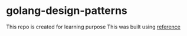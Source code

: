 # golang-design-patterns

This repo is created for learning purpose
This was built using [reference](https://golangbyexample.com/all-design-patterns-golang/)
